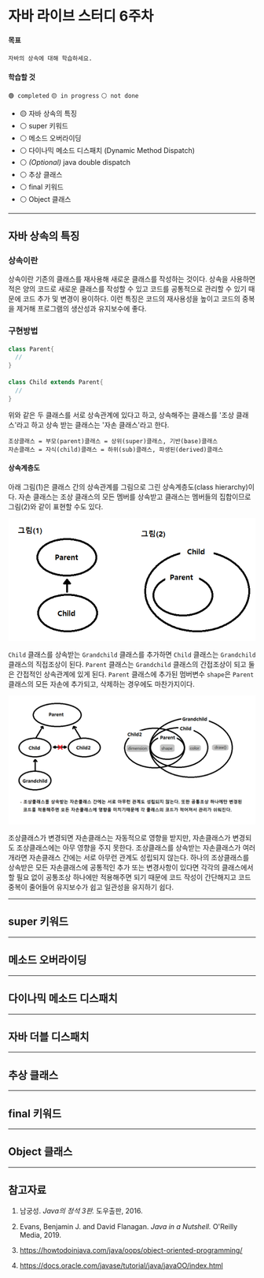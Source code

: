 # 자바 라이브 스터디 6주차

#### 목표

```
자바의 상속에 대해 학습하세요.
```

#### 학습할 것

`🟢 completed` `🟡 in progress` `⚪ not done`

- 🟡 자바 상속의 특징
- ⚪ super 키워드
- ⚪ 메소드 오버라이딩
- ⚪ 다이나믹 메소드 디스패치 (Dynamic Method Dispatch)
- ⚪ *(Optional)* java double dispatch 
- ⚪ 추상 클래스
- ⚪ final 키워드
- ⚪ Object 클래스

---

## 자바 상속의 특징

### 상속이란

상속이란 기존의 클래스를 재사용해 새로운 클래스를 작성하는 것이다. 상속을 사용하면 적은 양의 코드로 새로운 클래스를 작성할 수 있고 코드를 공통적으로 관리할 수 있기 때문에 코드 추가 및 변경이 용이하다. 이런 특징은 코드의 재사용성을 높이고 코드의 중복을 제거해 프로그램의 생산성과 유지보수에 좋다.

### 구현방법

```java
class Parent{
  //
}

class Child extends Parent{
  // 
}
```

위와 같은 두 클래스를 서로 상속관계에 있다고 하고, 상속해주는 클래스를 '조상 클래스'라고 하고 상속 받는 클래스는 '자손 클래스'라고 한다.

```
조상클래스 = 부모(parent)클래스 = 상위(super)클래스, 기반(base)클래스
자손클래스 = 자식(child)클래스 = 하위(sub)클래스, 파생된(derived)클래스
```

#### 상속계층도

아래 그림(1)은 클래스 간의 상속관계를 그림으로 그린 상속계층도(class hierarchy)이다. 자손 클래스는 조상 클래스의 모든 멤버를 상속받고 클래스는 멤버들의 집합이므로 그림(2)와 같이 표현할 수도 있다.

![class hierarchy](img/week7/class-hierarchy.png)

`Child` 클래스를 상속받는 `Grandchild` 클래스를 추가하면 `Child` 클래스는 `Grandchild` 클래스의 직접조상이 된다. `Parent` 클래스는 `Grandchild` 클래스의 간접조상이 되고 둘은 간접적인 상속관계에 있게 된다. `Parent` 클래스에 추가된 멈버변수 `shape`은 `Parent` 클래스의 모든 자손에 추가되고, 삭제하는 경우에도 마찬가지이다.

![parent-child-grandchild relation](img/week7/parent-child-grandchild.png)

조상클래스가 변경되면 자손클래스는 자동적으로 영향을 받지만, 자손클래스가 변경되도 조상클래스에는 아무 영향을 주지 못한다. 조상클래스를 상속받는 자손클래스가 여러개라면 자손클래스 간에는 서로 아무런 관계도 성립되지 않는다. 하나의 조상클래스를 상속받은 모든 자손클래스에 공통적인 추가 또는 변경사항이 있다면 각각의 클래스에서 할 필요 없이 공통조상 하나에만 적용해주면 되기 때문에 코드 작성이 간단해지고 코드 중복이 줄어들어 유지보수가 쉽고 일관성을 유지하기 쉽다. 

---

## super 키워드

---

## 메소드 오버라이딩

---

## 다이나믹 메소드 디스패치

---

## 자바 더블 디스패치

---

## 추상 클래스

---

## final 키워드

---

## Object 클래스

---

## 참고자료

1. 남궁성. *Java의 정석 3판.* 도우출판, 2016.

2. Evans, Benjamin J. and David Flanagan. *Java in a Nutshell.* O'Reilly Media, 2019.

3. https://howtodoinjava.com/java/oops/object-oriented-programming/

4. https://docs.oracle.com/javase/tutorial/java/javaOO/index.html